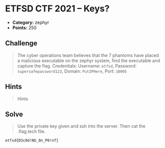 # ETFSD CTF 2021 – Keys?

* **Category:** zephyr
* **Points:** 250

## Challenge

> The cyber operations team believes that the 7 phantoms have placed a malicious executable on the zephyr system, find the executable and capture the flag.
> Credentials: Username: `etfsd`, Password: `supersafepassword123`, Domain: `PutIPHere`, Port: `10005`

## Hints

> Hints

## Solve

> Use the private key given and ssh into the server. Then cat the .flag.tech file.

```
etfsd{D3c0d!NG_0n_P0!nT}
```
